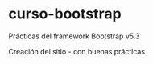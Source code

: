 # curso-bootstrap
Prácticas del framework Bootstrap v5.3

Creación del sitio - con buenas prácticas
